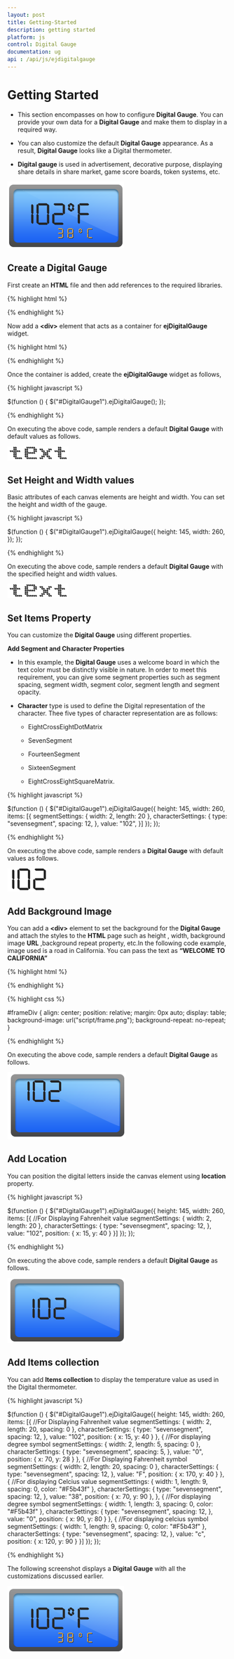 ```yaml
---
layout: post
title: Getting-Started
description: getting started
platform: js
control: Digital Gauge
documentation: ug
api : /api/js/ejdigitalgauge
---
```


# Getting Started

* This section encompasses on how to configure **Digital Gauge**. You can provide your own data for a **Digital Gauge** and make them to display in a required way. 

* You can also customize the default **Digital Gauge** appearance. As a result, **Digital Gauge** looks like a Digital thermometer. 

* **Digital gauge** is used in advertisement, decorative purpose, displaying share details in share market, game score boards, token systems, etc.


![](/js/DigitalGauge/Getting-Started_images/Getting-Started_img1.png)

## Create a Digital Gauge

First create an **HTML** file and then add references to the required libraries.

{% highlight html %}

<!DOCTYPE html>
<html xmlns="http://www.w3.org/1999/xhtml">
<head>
    <meta name="viewport" content="width=device-width, initial-scale=1.0" />
    <meta charset="utf-8" />
    <link href="http://cdn.syncfusion.com/{{site.releaseversion}}/js/web/flat-azure/ej.web.all.min.css" rel="stylesheet" />
    <!--scripts-->
    <script src="http://cdn.syncfusion.com/js/assets/external/jquery-1.10.2.min.js"></script>
    <script src="http://cdn.syncfusion.com/{{site.releaseversion}}/js/web/ej.web.all.min.js"></script>
</head>



{% endhighlight %}



Now add a **&lt;div&gt;** element that acts as a container for **ejDigitalGauge** widget.



{% highlight html %}

<body>
    <div id="DigitalGauge1"></div>
</body>
</html>


{% endhighlight %}



Once the container is added, create the **ejDigitalGauge** widget as follows,



{% highlight javascript %}


 $(function () {
        $("#DigitalGauge1").ejDigitalGauge();
    });



{% endhighlight %}



On executing the above code, sample renders a default **Digital Gauge** with default values as follows.

![](/js/DigitalGauge/Getting-Started_images/Getting-Started_img2.png)

## Set Height and Width values

Basic attributes of each canvas elements are height and width. You can set the height and width of the gauge.

{% highlight javascript %}

 $(function () {
        $("#DigitalGauge1").ejDigitalGauge({
            height: 145,
            width: 260,
        });
    });


{% endhighlight %}



On executing the above code, sample renders a default **Digital Gauge** with the specified height and width values.

![](/js/DigitalGauge/Getting-Started_images/Getting-Started_img3.png)

## Set Items Property

You can customize the **Digital Gauge** using different properties.

**Add Segment and Character Properties**

* In this example, the **Digital Gauge** uses a welcome board in which the text color must be distinctly visible in nature. In order to meet this requirement, you can give some segment properties such as segment spacing, segment width, segment color, segment length and segment opacity.

* **Character** type is used to define the Digital representation of the character. Thee five types of character representation are as follows:

  * EightCrossEightDotMatrix

  * SevenSegment

  * FourteenSegment

  * SixteenSegment 

  * EightCrossEightSquareMatrix.



{% highlight javascript %}

$(function () {
        $("#DigitalGauge1").ejDigitalGauge({
            height: 145,
            width: 260,
            items: [{
                segmentSettings: { width: 2, length: 20 },
                characterSettings: { type: "sevensegment", spacing: 12, },
                value: "102",
            }]
        });
    });


{% endhighlight %}

On executing the above code, sample renders a **Digital Gauge** with default values as follows.

![](/js/DigitalGauge/Getting-Started_images/Getting-Started_img4.png)

## Add Background Image

You can add a **&lt;div&gt;** element to set the background for the **Digital Gauge** and attach the styles to the **HTML** page such as height , width, background image **URL** ,background repeat property, etc.In the following code example, image used is a road in California. You can pass the text as **“WELCOME TO CALIFORNIA”**

{% highlight html %}

<div id="frameDiv">
    <div id="DigitalGauge1" style="width: 100%">
    </div>
</div>

{% endhighlight %}

{% highlight css %}


 #frameDiv {
        align: center;
        position: relative;
        margin: 0px auto;
        display: table;
        background-image: url("script/frame.png");
        background-repeat: no-repeat;
    }


{% endhighlight %}


On executing the above code, sample renders a default **Digital Gauge** as follows.           

![](/js/DigitalGauge/Getting-Started_images/Getting-Started_img5.png)

## Add Location

You can position the digital letters inside the canvas element using **location** property.

{% highlight javascript %}

$(function () {
        $("#DigitalGauge1").ejDigitalGauge({
            height: 145,
            width: 260,
            items: [{
                //For Displaying Fahrenheit value
                segmentSettings: { width: 2, length: 20 },
                characterSettings: { type: "sevensegment", spacing: 12, },
                value: "102", position: { x: 15, y: 40 }
            }]
        });
    });


{% endhighlight %}

On executing the above code, sample renders a default **Digital Gauge** as follows.


![](/js/DigitalGauge/Getting-Started_images/Getting-Started_img6.png)

## Add Items collection

You can add **Items collection** to display the temperature value as used in the Digital thermometer.

{% highlight javascript %}

 $(function () {
        $("#DigitalGauge1").ejDigitalGauge({
            height: 145, width: 260,
            items: [{
                //For Displaying Fahrenheit value
                segmentSettings: { width: 2, length: 20, spacing: 0 },
                characterSettings: { type: "sevensegment", spacing: 12, },
                value: "102",
                position: { x: 15, y: 40 }
            },
            {
                //For displaying degree symbol
                segmentSettings: { width: 2, length: 5, spacing: 0 },
                characterSettings: { type: "sevensegment", spacing: 5, },
                value: "0",
                position: { x: 70, y: 28 }
            },
            {
                //For Displaying Fahrenheit symbol
                segmentSettings: { width: 2, length: 20, spacing: 0 },
                characterSettings: { type: "sevensegment", spacing: 12, },
                value: "F",
                position: { x: 170, y: 40 }
            },
            {
                //For displaying Celcius value
                segmentSettings: { width: 1, length: 9, spacing: 0, color: "#F5b43f" },
                characterSettings: { type: "sevensegment", spacing: 12, },
                value: "38",
                position: { x: 70, y: 90 },
            },
            {
                //For displaying degree symbol
                segmentSettings: { width: 1, length: 3, spacing: 0, color: "#F5b43f" },
                characterSettings: { type: "sevensegment", spacing: 12, },
                value: "0",
                position: { x: 90, y: 80 }
            },
            {
                //For displaying celcius symbol
                segmentSettings: { width: 1, length: 9, spacing: 0, color: "#F5b43f" },
                characterSettings: { type: "sevensegment", spacing: 12, },
                value: "c",
                position: { x: 120, y: 90 }
            }]
        });
    });


{% endhighlight %}



The following screenshot displays a **Digital Gauge** with all the customizations discussed earlier.

![](/js/DigitalGauge/Getting-Started_images/Getting-Started_img7.png)

